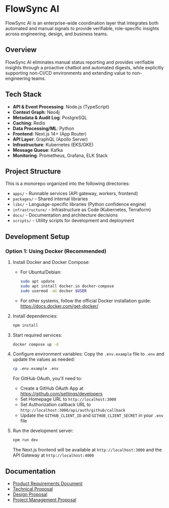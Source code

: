 # FlowSync AI

FlowSync AI is an enterprise-wide coordination layer that integrates both automated and manual signals to provide verifiable, role-specific insights across engineering, design, and business teams.

## Overview

FlowSync AI eliminates manual status reporting and provides verifiable insights through a proactive chatbot and automated digests, while explicitly supporting non-CI/CD environments and extending value to non-engineering teams.

## Tech Stack

- **API & Event Processing**: Node.js (TypeScript)
- **Context Graph**: Neo4j
- **Metadata & Audit Log**: PostgreSQL
- **Caching**: Redis
- **Data Processing/ML**: Python
- **Frontend**: Next.js 14+ (App Router)
- **API Layer**: GraphQL (Apollo Server)
- **Infrastructure**: Kubernetes (EKS/GKE)
- **Message Queue**: Kafka
- **Monitoring**: Prometheus, Grafana, ELK Stack

## Project Structure

This is a monorepo organized into the following directories:

- `apps/` - Runnable services (API gateway, workers, frontend)
- `packages/` - Shared internal libraries
- `libs/` - Language-specific libraries (Python confidence engine)
- `infrastructure/` - Infrastructure as Code (Kubernetes, Terraform)
- `docs/` - Documentation and architecture decisions
- `scripts/` - Utility scripts for development and deployment

## Development Setup

### Option 1: Using Docker (Recommended)

1. Install Docker and Docker Compose:
   - For Ubuntu/Debian:
     ```bash
     sudo apt update
     sudo apt install docker.io docker-compose
     sudo usermod -aG docker $USER
     ```
   - For other systems, follow the official Docker installation guide:
     https://docs.docker.com/get-docker/

2. Install dependencies:
   ```bash
   npm install
   ```

3. Start required services:
   ```bash
   docker compose up -d
   ```

4. Configure environment variables:
   Copy the `.env.example` file to `.env` and update the values as needed:
   ```bash
   cp .env.example .env
   ```
   
   For GitHub OAuth, you'll need to:
   - Create a GitHub OAuth App at https://github.com/settings/developers
   - Set Homepage URL to `http://localhost:3000`
   - Set Authorization callback URL to `http://localhost:3000/api/auth/github/callback`
   - Update the `GITHUB_CLIENT_ID` and `GITHUB_CLIENT_SECRET` in your `.env` file

5. Run the development server:
   ```bash
   npm run dev
   ```
   
   The Next.js frontend will be available at `http://localhost:3000` and the API Gateway at `http://localhost:4000`

## Documentation

- [Product Requirements Document](./Docs/PRD.md)
- [Technical Proposal](./Docs/technical_proposal.md)
- [Design Proposal](./Docs/design_proposal.md)
- [Project Management Proposal](./Docs/project_management_proposal.md)